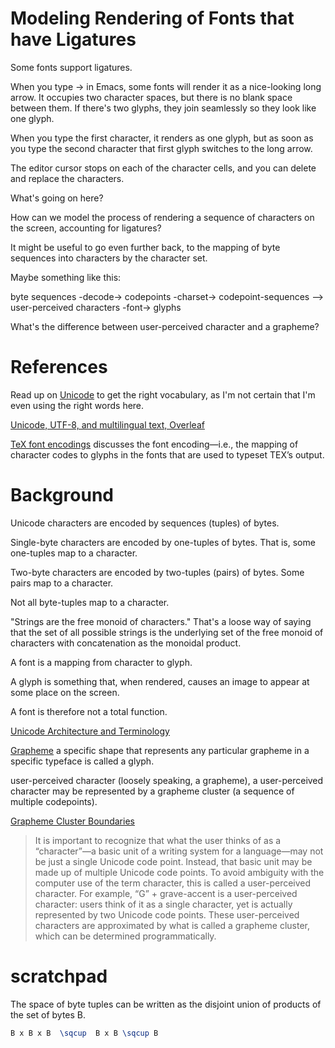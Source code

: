 # Modeling Rendering of Fonts that have Ligatures

Some fonts support ligatures.

When you type -\> in Emacs, some fonts will render it as a nice-looking long arrow. It occupies two character spaces, but there is no blank space between them. If there's two glyphs, they join seamlessly so they look like one glyph.

When you type the first character, it renders as one glyph, but as soon as you type the second character that first glyph switches to the long arrow.

The editor cursor stops on each of the character cells, and you can delete and replace the characters.

What's going on here?

How can we model the process of rendering a sequence of characters on the screen, accounting for ligatures?

It might be useful to go even further back, to the mapping of byte sequences into characters by the character set.

Maybe something like this:

byte sequences -decode-\> codepoints -charset-\> codepoint-sequences –\> user-perceived characters -font-\> glyphs

What's the difference between user-perceived character and a grapheme?

# References

Read up on [Unicode](https://en.wikipedia.org/wiki/Unicode) to get the right vocabulary, as I'm not certain that I'm even using the right words here.

[Unicode, UTF-8, and multilingual text, Overleaf](https://www.overleaf.com/learn/latex/Articles/Unicode,_UTF-8_and_multilingual_text:_An_introduction)

[TeX font encodings](https://ctan.math.illinois.edu/macros/latex/base/encguide.pdf) discusses the font encoding—i.e., the mapping of character codes to glyphs in the fonts that are used to typeset TEX’s output.

# Background

Unicode characters are encoded by sequences (tuples) of bytes.

Single-byte characters are encoded by one-tuples of bytes. That is, some one-tuples map to a character.

Two-byte characters are encoded by two-tuples (pairs) of bytes. Some pairs map to a character.

Not all byte-tuples map to a character.

"Strings are the free monoid of characters." That's a loose way of saying that the set of all possible strings is the underlying set of the free monoid of characters with concatenation as the monoidal product.

A font is a mapping from character to glyph.

A glyph is something that, when rendered, causes an image to appear at some place on the screen.

A font is therefore not a total function.

[Unicode Architecture and Terminology](https://en.wikipedia.org/wiki/Unicode#Architecture_and_terminology)

[Grapheme](https://en.wikipedia.org/wiki/Grapheme) a specific shape that represents any particular grapheme in a specific typeface is called a glyph.

user-perceived character (loosely speaking, a grapheme), a user-perceived character may be represented by a grapheme cluster (a sequence of multiple codepoints).

[Grapheme Cluster Boundaries](https://unicode.org/reports/tr29/#Grapheme_Cluster_Boundaries)

> It is important to recognize that what the user thinks of as a “character”—a basic unit of a writing system for a language—may not be just a single Unicode code point. Instead, that basic unit may be made up of multiple Unicode code points. To avoid ambiguity with the computer use of the term character, this is called a user-perceived character. For example, “G” + grave-accent is a user-perceived character: users think of it as a single character, yet is actually represented by two Unicode code points. These user-perceived characters are approximated by what is called a grapheme cluster, which can be determined programmatically.

# scratchpad

The space of byte tuples can be written as the disjoint union of products of the set of bytes B.

``` latex
B x B x B  \sqcup  B x B \sqcup B
```
